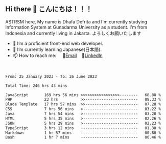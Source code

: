 ## Hi there 👋 こんにちは！！！
ASTRSM here, My name is Dhafa Defrita and I'm currently studying Information System at Gunadarma University as a student. I'm from Indonesia and currently living in Jakarta. よろしくお願いたします

- 🔭 I’m a proficient front-end web developer.
- 🌱 I’m currently learning Japanese(日本語).
- 📫 How to reach me: &nbsp;&nbsp;&nbsp;&nbsp;📧[Email](dhafadefrita@gmail.com)&nbsp;&nbsp;&nbsp;&nbsp;💼[LinkedIn](https://www.linkedin.com/in/dhafa-defrita-rama-yudistira-9357a9229/)
<br>
<!-- <p align="left">
<a href="https://github.com/ASTRSM">
  <img height="180em" src="https://github-readme-stats-eight-theta.vercel.app/api?username=ASTRSM&show_icons=true&theme=dracula&include_all_commits=true&count_private=true"/>
  <img height="180em" src="https://github-readme-stats-eight-theta.vercel.app/api/top-langs/?username=ASTRSM&layout=compact&langs_count=8&theme=dracula"/>
</a>
</p> -->

<!--START_SECTION:waka-->

```txt
From: 25 January 2023 - To: 26 June 2023

Total Time: 246 hrs 43 mins

JavaScript       169 hrs 56 mins >>>>>>>>>>>>>>>>>--------   68.88 %
PHP              23 hrs          >>-----------------------   09.33 %
Blade Template   17 hrs 57 mins  >>-----------------------   07.28 %
CSS              7 hrs 56 mins   >------------------------   03.22 %
Java             7 hrs 54 mins   >------------------------   03.20 %
HTML             5 hrs 35 mins   >------------------------   02.26 %
JSON             5 hrs 29 mins   >------------------------   02.23 %
TypeScript       3 hrs 12 mins   -------------------------   01.30 %
Markdown         1 hr 57 mins    -------------------------   00.80 %
Bash             1 hr 7 mins     -------------------------   00.46 %
```

<!--END_SECTION:waka-->
